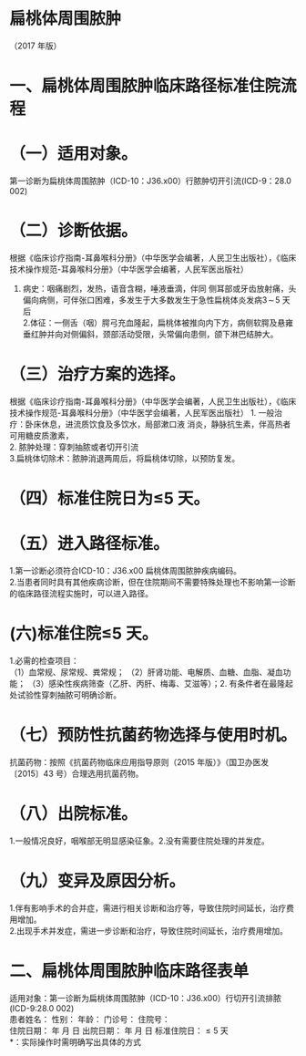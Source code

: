 # 扁桃体周围脓肿  
（2017 年版）  
# 一、扁桃体周围脓肿临床路径标准住院流程  
# （一）适用对象。  
第一诊断为扁桃体周围脓肿（ICD-10：J36.x00）行脓肿切开引流(ICD-9：28.0 002)  
# （二）诊断依据。  
根据《临床诊疗指南-耳鼻喉科分册》（中华医学会编著，人民卫生出版社），《临床技术操作规范-耳鼻喉科分册》（中华医学会编著，人民军医出版社）  
1. 病史：咽痛剧烈，发热，语音含糊，唾液垂滴，伴同 侧耳部或牙齿放射痛，头偏向病侧，可伴张口困难，多发生于大多数发生于急性扁桃体炎发病$3\!\sim\!5$ 天后  
2.体征：一侧舌（咽）腭弓充血隆起，扁桃体被推向内下方，病侧软腭及悬雍垂红肿并向对侧偏斜，颈部活动受限，头常偏向患侧，颌下淋巴结肿大。  
# （三）治疗方案的选择。  
根据《临床诊疗指南-耳鼻喉科分册》（中华医学会编著，人民卫生出版社），《临床技术操作规范-耳鼻喉科分册》（中华医学会编著，人民军医出版社） 1. 一般治疗：卧床休息，进流质饮食及多饮水，局部漱口液 消炎，静脉抗生素，伴高热者可用糖皮质激素，  
2. 脓肿处理：穿刺抽脓或者切开引流  
3.扁桃体切除术：脓肿消退两周后，将扁桃体切除，以预防复发。  
# （四）标准住院日为≤5 天。  
# （五）进入路径标准。  
1.第一诊断必须符合ICD-10：J36.x00 扁桃体周围脓肿疾病编码。  
2.当患者同时具有其他疾病诊断，但在住院期间不需要特殊处理也不影响第一诊断的临床路径流程实施时，可以进入路径。  
# (六)标准住院≤5 天。  
1.必需的检查项目：  
（1）血常规、尿常规、粪常规； （2）肝肾功能、电解质、血糖、血脂、凝血功能； （3）感染性疾病筛查（乙肝、丙肝、梅毒、艾滋等）；2. 有条件者在最隆起处试验性穿刺抽脓可明确诊断。  
# （七）预防性抗菌药物选择与使用时机。  
抗菌药物：按照《抗菌药物临床应用指导原则（2015 年版）》（国卫办医发〔2015〕43 号）合理选用抗菌药物。  
# （八）出院标准。  
1.一般情况良好，咽喉部无明显感染征象。2.没有需要住院处理的并发症。  
# （九）变异及原因分析。  
1.伴有影响手术的合并症，需进行相关诊断和治疗等，导致住院时间延长，治疗费用增加。  
2.出现手术并发症，需进一步诊断和治疗，导致住院时间延长，治疗费用增加。  
# 二、扁桃体周围脓肿临床路径表单  
适用对象：第一诊断为扁桃体周围脓肿（ICD-10：J36.x00）行切开引流排脓(ICD-9:28.0 002)  
患者姓名：   性别：  年龄：  门诊号：  住院号：  
住院日期： 年 月 日          出院日期： 年 月 日          标准住院日：${\leq}5$ 天  
\*：实际操作时需明确写出具体的方式  